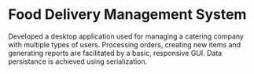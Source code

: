 # Food Delivery Management System
Developed a desktop application used for managing a catering company with multiple types of
users. Processing orders, creating new items and generating reports are facilitated by a basic,
responsive GUI. 
Data persistance is achieved using serialization.
